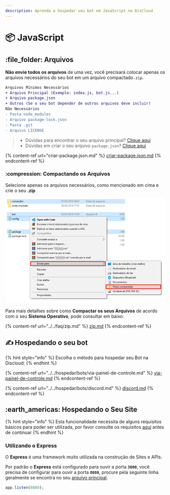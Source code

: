 ```yaml
---
description: Aprenda a hospedar seu bot em JavaScript na DisCloud
---
```


# 📦 JavaScript

## :file\_folder: Arquivos

**Não envie todos os arquivos** de uma vez, você precisará colocar apenas os arquivos necessários do seu bot em um arquivo compactado`.zip`.&#x20;

```diff
Arquivos Mínimos Necessários
+ Arquivo Principal (Exemplo: index.js, bot.js...)
+ Arquivo package.json
+ Outros (Se o seu bot depender de outros arquivos deve incluir)
Não Necessários
- Pasta node_modules
- Arquivo package-lock.json
- Pasta .git
- Arquivo LICENSE
```

> * Dúvidas para encontrar o seu arquivo principal? [Clique aqui](../../faq/arquivo-principal.md#arquivos-principais-gerais)
> * Dúvidas em criar o seu  arquivo `package.json`? [Clique aqui](criar-package.json.md)

{% content-ref url="criar-package.json.md" %}
[criar-package.json.md](criar-package.json.md)
{% endcontent-ref %}

### :compression: Compactando os Arquivos

Selecione apenas os arquivos necessários, como mencionado em cima e crie o seu **.zip**

![](<../../../.gitbook/assets/image (27).png>)

Para mais detalhes sobre como **Compactar os seus Arquivos** de acordo com o seu **Sistema Operativo**, pode consultar em baixo:

{% content-ref url="../../faq/zip.md" %}
[zip.md](../../faq/zip.md)
{% endcontent-ref %}

## ✍ Hospedando o seu bot

{% hint style="info" %}
Escolha o método para hospedar seu Bot na Discloud:
{% endhint %}

{% content-ref url="../../hospedar/bots/via-painel-de-controle.md" %}
[via-painel-de-controle.md](../../hospedar/bots/via-painel-de-controle.md)
{% endcontent-ref %}

{% content-ref url="../../hospedar/bots/discord.md" %}
[discord.md](../../hospedar/bots/discord.md)
{% endcontent-ref %}

## :earth\_americas: Hospedando o Seu Site

{% hint style="info" %}
Esta funcionalidade necessita de alguns requisitos básicos para poder ser utilizada, por favor consulte os requisitos [aqui](../../hospedar/sites/#requisitos) antes de continuar
{% endhint %}

### Utilizando o Express

O **Express** é uma framework muito utilizada na construção de Sites e APIs.

Por padrão o **Express** está configurado para ouvir a porta **`3000`**, você precisa de configurar para ouvir a porta **`8080`**, procure pela seguinte linha geralmente se encontra no seu [arquivo principal](../../faq/arquivo-principal.md).

```javascript
app.listen(8080);
```

